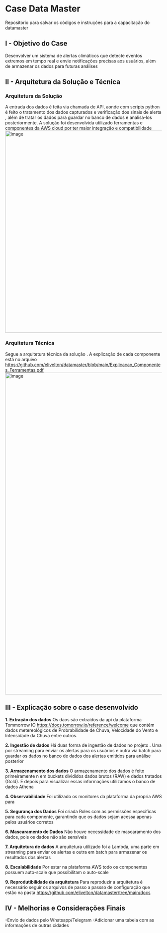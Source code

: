 # Case Data Master
Repositorio para salvar os códigos e instruções para a capacitação do datamaster

## I - Objetivo do Case
Desenvolver um sistema de alertas climáticos que detecte eventos extremos em tempo real e envie notificações precisas aos usuários, além de armazenar os dados para futuras análises

## II - Arquitetura da Solução e Técnica
### Arquitetura da Solução
A entrada dos dados é feita via chamada de API, aonde com scripts python é feito o tratamento dos dados capturados e verificação dos sinais de alerta , além de tratar os dados para guardar no banco de dados e analisa-los posteriormente. A solução foi desenvolvida utilizado ferramentas e componentes da AWS cloud por ter maior integração e compatibilidade
<img width="950" height="647" alt="image" src="https://github.com/user-attachments/assets/182d6223-4266-4c48-92aa-f4349b1add0f" />

### Arquitetura Técnica 
Segue a arquitetura técnica da solução . A explicação de cada componente está no arquivo https://github.com/elivelton/datamaster/blob/main/Explicacao_Componentes_Ferramentas.pdf
<img width="950" height="1031" alt="image" src="https://github.com/user-attachments/assets/2a30ca4c-6155-4ebd-9ebc-a1b4d6d0e880" />

## III - Explicação sobre o case desenvolvido
**1. Extração dos dados**
Os daos são extraídos da api da plataforma Tommorrow IO https://docs.tomorrow.io/reference/welcome que contém dados metereológicos de Probrabilidade de Chuva, Velocidade do Vento e Intensidade da Chuva entre outros.

**2. Ingestão de dados**
Há duas forma de ingestão de dados no projeto . Uma por streaming para enviar os alertas para os usuários e outra via batch para guardar os dados no banco de dados dos alertas emitidos para análise posterior

**3. Armazenamento dos dados**
O armazenamento dos dados é feito primeiramente n em buckets divididos dados brutos (RAW) e dados tratados (Gold). E depois para visualizar essas informações utilizamos o banco de dados Athena

**4. Observabilidade**
Foi utilizado os monitores da plataforma da propria AWS para 

**5. Segurança dos Dados**
Foi criada Roles com as permissões especificas para cada componente, garantindo que os dados sejam acessa apenas pelos usuários corretos

**6. Mascaramento de Dados**
Não houve necessidade de mascaramento dos dados, pois os dados não são sensíveis

**7. Arquitetura de dados**
A arquitetura utilizado foi a Lambda, uma parte em streaming para enviar os alertas e outra em batch para armazenar os resultados dos alertas

**8. Escalabilidade**
Por estar na plataforma AWS todo os componentes possuem auto-scale que possibilitam o auto-scale

**9. Reprodutibilidade da arquitetura**
Para reproduzir a arquitetura é necessário seguir os arquivos de passo a passso de configuração que estão na pasta https://github.com/elivelton/datamaster/tree/main/docs
 

## IV - Melhorias e Considerações Finais
-Envio de dados pelo Whatsapp/Telegram
-Adicionar uma tabela com as informações de outras cidades 


